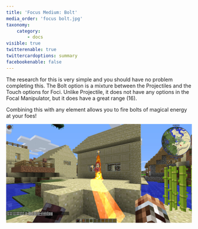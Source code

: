 ```yaml
---
title: 'Focus Medium: Bolt'
media_order: 'focus bolt.jpg'
taxonomy:
    category:
        - docs
visible: true
twitterenable: true
twittercardoptions: summary
facebookenable: false
---
```


The research for this is very simple and you should have no problem completing this. The Bolt option is a mixture between the Projectiles and the Touch options for Foci. Unlike Projectile, it does not have any options in the Focal Manipulator, but it does have a great range (16).

Combining this with any element allows you to fire bolts of magical energy at your foes!

![](focus%20bolt.jpg)